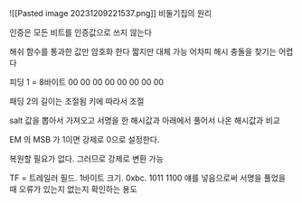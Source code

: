 ![[Pasted image 20231209221537.png]]
비둘기집의 원리

인증은 모든 비트를 인증값으로 쓰지 않는다

해쉬 함수를 통과한 값만 암호화 한다
짧지만 대체 가능
어차피 해시 충돌을 찾기는 어렵다

피딩 1 = 8바이트 00 00 00 00 00 00 00 00

패딩 2의 길이는 조절됨
키에 따라서 조절


salt 값을 뽑아서 가져오고 서명을 한 해시값과 아래에서 풀어서 나온 해시값과 비교

EM 의 MSB 가 1이면 강제로 0으로 설정한다.

복원할 필요가 없다. 그러므로 강제로 변환 가능

TF  = 트레일러 필드. 1바이트 크기. 0xbc. 1011 1100
얘를 넣음으로써 서명을 풀었을 때 오류가 있는지 없는지 확인하는 용도